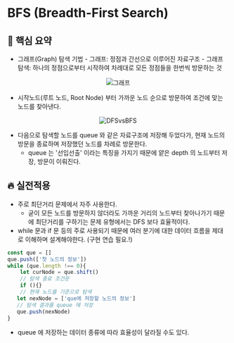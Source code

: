 # BFS (Breadth-First Search)

## 🚩 핵심 요약

- 그래프(Graph) 탐색 기법 - 그래프: 정점과 간선으로 이루어진 자료구조 - 그래프 탐색: 하나의 정점으로부터 시작하여 차례대로 모든 정점들을 한번씩 방문하는 것
<div align="center">

![그래프](https://github.com/KAKA-kw/Algorithm-challenge/assets/50646145/25eab53d-eec6-4dea-a3f3-ace01453bbf9)

</div>

- 시작노드(루트 노드, Root Node) 부터 가까운 노드 순으로 방문하여 조건에 맞는 노드를 찾아낸다.
<div align="center">

![DFSvsBFS](https://github.com/KAKA-kw/Algorithm-challenge/assets/50646145/5f104d23-957f-4bd9-a9dc-6230770e13e8)

</div>

- 다음으로 탐색할 노드를 queue 와 같은 자료구조에 저장해 두었다가, 현재 노드의 방문을 종료하며 저장했던 노드를 차례로 방문한다.
  - queue 는 '선입선출' 이라는 특징을 가지기 때문에 얕은 depth 의 노드부터 저장, 방문이 이뤄진다.

## 🔥 실전적용

- 주로 최단거리 문제에서 자주 사용한다.
  - 굳이 모든 노드를 방문하지 않더라도 가까운 거리의 노드부터 찾아나가기 때문에 최단거리를 구하기는 문제 유형에서는 DFS 보다 효율적이다.
- while 문과 if 문 등의 주로 사용되기 때문에 여러 분기에 대한 데이터 흐름을 제대로 이해하며 설계해야한다. (구현 연습 필요.!)

```js
const que = []
que.push(['첫 노드의 정보'])
while (que.length !== 0){
    let curNode = que.shift()
    // 탐색 종료 조건문
    if (){}
    // 현재 노드를 기준으로 탐색
   let nexNode = ['que에 저장할 노드의 정보']
   // 탐색 결과를 queue 에 저장
   que.push(nexNode)
}
```

- queue 에 저장하는 데이터 종류에 따라 효율성이 달라질 수도 있다.
